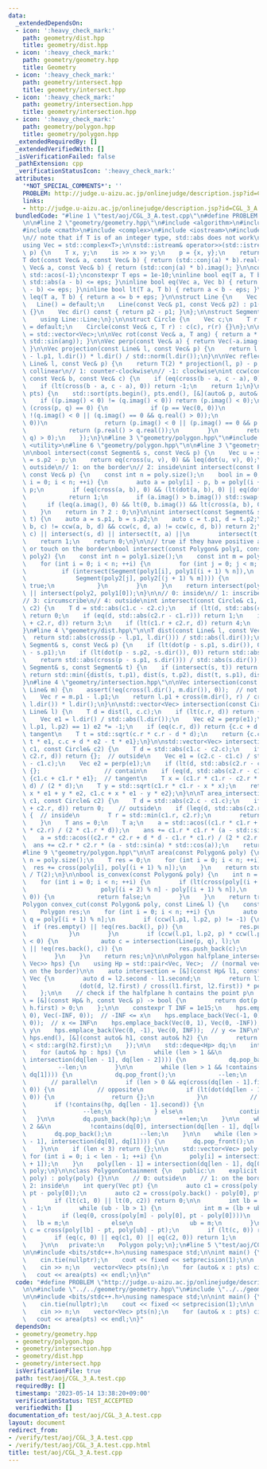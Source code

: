 ```yaml
---
data:
  _extendedDependsOn:
  - icon: ':heavy_check_mark:'
    path: geometry/dist.hpp
    title: geometry/dist.hpp
  - icon: ':heavy_check_mark:'
    path: geometry/geometry.hpp
    title: Geometry
  - icon: ':heavy_check_mark:'
    path: geometry/intersect.hpp
    title: geometry/intersect.hpp
  - icon: ':heavy_check_mark:'
    path: geometry/intersection.hpp
    title: geometry/intersection.hpp
  - icon: ':heavy_check_mark:'
    path: geometry/polygon.hpp
    title: geometry/polygon.hpp
  _extendedRequiredBy: []
  _extendedVerifiedWith: []
  _isVerificationFailed: false
  _pathExtension: cpp
  _verificationStatusIcon: ':heavy_check_mark:'
  attributes:
    '*NOT_SPECIAL_COMMENTS*': ''
    PROBLEM: http://judge.u-aizu.ac.jp/onlinejudge/description.jsp?id=CGL_3_A
    links:
    - http://judge.u-aizu.ac.jp/onlinejudge/description.jsp?id=CGL_3_A
  bundledCode: "#line 1 \"test/aoj/CGL_3_A.test.cpp\"\n#define PROBLEM \"http://judge.u-aizu.ac.jp/onlinejudge/description.jsp?id=CGL_3_A\"\
    \n\n#line 2 \"geometry/geometry.hpp\"\n#include <algorithm>\n#include <cassert>\n\
    #include <cmath>\n#include <complex>\n#include <iostream>\n#include <vector>\n\
    \n// note that if T is of an integer type, std::abs does not work\nusing T = double;\n\
    using Vec = std::complex<T>;\n\nstd::istream& operator>>(std::istream& is, Vec&\
    \ p) {\n    T x, y;\n    is >> x >> y;\n    p = {x, y};\n    return is;\n}\n\n\
    T dot(const Vec& a, const Vec& b) { return (std::conj(a) * b).real(); }\n\nT cross(const\
    \ Vec& a, const Vec& b) { return (std::conj(a) * b).imag(); }\n\nconst T PI =\
    \ std::acos(-1);\nconstexpr T eps = 1e-10;\ninline bool eq(T a, T b) { return\
    \ std::abs(a - b) <= eps; }\ninline bool eq(Vec a, Vec b) { return std::abs(a\
    \ - b) <= eps; }\ninline bool lt(T a, T b) { return a < b - eps; }\ninline bool\
    \ leq(T a, T b) { return a <= b + eps; }\n\nstruct Line {\n    Vec p1, p2;\n \
    \   Line() = default;\n    Line(const Vec& p1, const Vec& p2) : p1(p1), p2(p2)\
    \ {}\n    Vec dir() const { return p2 - p1; }\n};\n\nstruct Segment : Line {\n\
    \    using Line::Line;\n};\n\nstruct Circle {\n    Vec c;\n    T r;\n    Circle()\
    \ = default;\n    Circle(const Vec& c, T r) : c(c), r(r) {}\n};\n\nusing Polygon\
    \ = std::vector<Vec>;\n\nVec rot(const Vec& a, T ang) { return a * Vec(std::cos(ang),\
    \ std::sin(ang)); }\n\nVec perp(const Vec& a) { return Vec(-a.imag(), a.real());\
    \ }\n\nVec projection(const Line& l, const Vec& p) {\n    return l.p1 + dot(p\
    \ - l.p1, l.dir()) * l.dir() / std::norm(l.dir());\n}\n\nVec reflection(const\
    \ Line& l, const Vec& p) {\n    return T(2) * projection(l, p) - p;\n}\n\n// 0:\
    \ collinear\n// 1: counter-clockwise\n// -1: clockwise\nint ccw(const Vec& a,\
    \ const Vec& b, const Vec& c) {\n    if (eq(cross(b - a, c - a), 0)) return 0;\n\
    \    if (lt(cross(b - a, c - a), 0)) return -1;\n    return 1;\n}\n\nvoid sort_by_arg(std::vector<Vec>&\
    \ pts) {\n    std::sort(pts.begin(), pts.end(), [&](auto& p, auto& q) {\n    \
    \    if ((p.imag() < 0) != (q.imag() < 0)) return (p.imag() < 0);\n        if\
    \ (cross(p, q) == 0) {\n            if (p == Vec(0, 0))\n                return\
    \ !(q.imag() < 0 || (q.imag() == 0 && q.real() > 0));\n            if (q == Vec(0,\
    \ 0))\n                return (p.imag() < 0 || (p.imag() == 0 && p.real() > 0));\n\
    \            return (p.real() > q.real());\n        }\n        return (cross(p,\
    \ q) > 0);\n    });\n}\n#line 3 \"geometry/polygon.hpp\"\n#include <deque>\n#include\
    \ <utility>\n#line 6 \"geometry/polygon.hpp\"\n\n#line 3 \"geometry/intersect.hpp\"\
    \n\nbool intersect(const Segment& s, const Vec& p) {\n    Vec u = s.p1 - p, v\
    \ = s.p2 - p;\n    return eq(cross(u, v), 0) && leq(dot(u, v), 0);\n}\n\n// 0:\
    \ outside\n// 1: on the border\n// 2: inside\nint intersect(const Polygon& poly,\
    \ const Vec& p) {\n    const int n = poly.size();\n    bool in = 0;\n    for (int\
    \ i = 0; i < n; ++i) {\n        auto a = poly[i] - p, b = poly[(i + 1) % n] -\
    \ p;\n        if (eq(cross(a, b), 0) && (lt(dot(a, b), 0) || eq(dot(a, b), 0)))\n\
    \            return 1;\n        if (a.imag() > b.imag()) std::swap(a, b);\n  \
    \      if (leq(a.imag(), 0) && lt(0, b.imag()) && lt(cross(a, b), 0)) in ^= 1;\n\
    \    }\n    return in ? 2 : 0;\n}\n\nint intersect(const Segment& s, const Segment&\
    \ t) {\n    auto a = s.p1, b = s.p2;\n    auto c = t.p1, d = t.p2;\n    if (ccw(a,\
    \ b, c) != ccw(a, b, d) && ccw(c, d, a) != ccw(c, d, b)) return 2;\n    if (intersect(s,\
    \ c) || intersect(s, d) || intersect(t, a) ||\n        intersect(t, b))\n    \
    \    return 1;\n    return 0;\n}\n\n// true if they have positive area in common\
    \ or touch on the border\nbool intersect(const Polygon& poly1, const Polygon&\
    \ poly2) {\n    const int n = poly1.size();\n    const int m = poly2.size();\n\
    \    for (int i = 0; i < n; ++i) {\n        for (int j = 0; j < m; ++j) {\n  \
    \          if (intersect(Segment(poly1[i], poly1[(i + 1) % n]),\n            \
    \              Segment(poly2[j], poly2[(j + 1) % m]))) {\n                return\
    \ true;\n            }\n        }\n    }\n    return intersect(poly1, poly2[0])\
    \ || intersect(poly2, poly1[0]);\n}\n\n// 0: inside\n// 1: inscribe\n// 2: intersect\n\
    // 3: circumscribe\n// 4: outside\nint intersect(const Circle& c1, const Circle&\
    \ c2) {\n    T d = std::abs(c1.c - c2.c);\n    if (lt(d, std::abs(c2.r - c1.r)))\
    \ return 0;\n    if (eq(d, std::abs(c2.r - c1.r))) return 1;\n    if (eq(c1.r\
    \ + c2.r, d)) return 3;\n    if (lt(c1.r + c2.r, d)) return 4;\n    return 2;\n\
    }\n#line 4 \"geometry/dist.hpp\"\n\nT dist(const Line& l, const Vec& p) {\n  \
    \  return std::abs(cross(p - l.p1, l.dir())) / std::abs(l.dir());\n}\n\nT dist(const\
    \ Segment& s, const Vec& p) {\n    if (lt(dot(p - s.p1, s.dir()), 0)) return std::abs(p\
    \ - s.p1);\n    if (lt(dot(p - s.p2, -s.dir()), 0)) return std::abs(p - s.p2);\n\
    \    return std::abs(cross(p - s.p1, s.dir())) / std::abs(s.dir());\n}\n\nT dist(const\
    \ Segment& s, const Segment& t) {\n    if (intersect(s, t)) return T(0);\n   \
    \ return std::min({dist(s, t.p1), dist(s, t.p2), dist(t, s.p1), dist(t, s.p2)});\n\
    }\n#line 4 \"geometry/intersection.hpp\"\n\nVec intersection(const Line& l, const\
    \ Line& m) {\n    assert(!eq(cross(l.dir(), m.dir()), 0));  // not parallel\n\
    \    Vec r = m.p1 - l.p1;\n    return l.p1 + cross(m.dir(), r) / cross(m.dir(),\
    \ l.dir()) * l.dir();\n}\n\nstd::vector<Vec> intersection(const Circle& c, const\
    \ Line& l) {\n    T d = dist(l, c.c);\n    if (lt(c.r, d)) return {};  // no intersection\n\
    \    Vec e1 = l.dir() / std::abs(l.dir());\n    Vec e2 = perp(e1);\n    if (ccw(c.c,\
    \ l.p1, l.p2) == 1) e2 *= -1;\n    if (eq(c.r, d)) return {c.c + d * e2};  //\
    \ tangent\n    T t = std::sqrt(c.r * c.r - d * d);\n    return {c.c + d * e2 +\
    \ t * e1, c.c + d * e2 - t * e1};\n}\n\nstd::vector<Vec> intersection(const Circle&\
    \ c1, const Circle& c2) {\n    T d = std::abs(c1.c - c2.c);\n    if (lt(c1.r +\
    \ c2.r, d)) return {};  // outside\n    Vec e1 = (c2.c - c1.c) / std::abs(c2.c\
    \ - c1.c);\n    Vec e2 = perp(e1);\n    if (lt(d, std::abs(c2.r - c1.r))) return\
    \ {};                  // contain\n    if (eq(d, std::abs(c2.r - c1.r))) return\
    \ {c1.c + c1.r * e1};  // tangent\n    T x = (c1.r * c1.r - c2.r * c2.r + d *\
    \ d) / (2 * d);\n    T y = std::sqrt(c1.r * c1.r - x * x);\n    return {c1.c +\
    \ x * e1 + y * e2, c1.c + x * e1 - y * e2};\n}\n\nT area_intersection(const Circle&\
    \ c1, const Circle& c2) {\n    T d = std::abs(c2.c - c1.c);\n    if (leq(c1.r\
    \ + c2.r, d)) return 0;    // outside\n    if (leq(d, std::abs(c2.r - c1.r)))\
    \ {  // inside\n        T r = std::min(c1.r, c2.r);\n        return PI * r * r;\n\
    \    }\n    T ans = 0;\n    T a;\n    a = std::acos((c1.r * c1.r + d * d - c2.r\
    \ * c2.r) / (2 * c1.r * d));\n    ans += c1.r * c1.r * (a - std::sin(a) * std::cos(a));\n\
    \    a = std::acos((c2.r * c2.r + d * d - c1.r * c1.r) / (2 * c2.r * d));\n  \
    \  ans += c2.r * c2.r * (a - std::sin(a) * std::cos(a));\n    return ans;\n}\n\
    #line 9 \"geometry/polygon.hpp\"\n\nT area(const Polygon& poly) {\n    const int\
    \ n = poly.size();\n    T res = 0;\n    for (int i = 0; i < n; ++i) {\n      \
    \  res += cross(poly[i], poly[(i + 1) % n]);\n    }\n    return std::abs(res)\
    \ / T(2);\n}\n\nbool is_convex(const Polygon& poly) {\n    int n = poly.size();\n\
    \    for (int i = 0; i < n; ++i) {\n        if (lt(cross(poly[(i + 1) % n] - poly[i],\n\
    \                     poly[(i + 2) % n] - poly[(i + 1) % n]),\n              \
    \ 0)) {\n            return false;\n        }\n    }\n    return true;\n}\n\n\
    Polygon convex_cut(const Polygon& poly, const Line& l) {\n    const int n = poly.size();\n\
    \    Polygon res;\n    for (int i = 0; i < n; ++i) {\n        auto p = poly[i],\
    \ q = poly[(i + 1) % n];\n        if (ccw(l.p1, l.p2, p) != -1) {\n          \
    \  if (res.empty() || !eq(res.back(), p)) {\n                res.push_back(p);\n\
    \            }\n        }\n        if (ccw(l.p1, l.p2, p) * ccw(l.p1, l.p2, q)\
    \ < 0) {\n            auto c = intersection(Line(p, q), l);\n            if (res.empty()\
    \ || !eq(res.back(), c)) {\n                res.push_back(c);\n            }\n\
    \        }\n    }\n    return res;\n}\n\nPolygon halfplane_intersection(std::vector<std::pair<Vec,\
    \ Vec>> hps) {\n    using Hp = std::pair<Vec, Vec>;  // (normal vector, a point\
    \ on the border)\n\n    auto intersection = [&](const Hp& l1, const Hp& l2) ->\
    \ Vec {\n        auto d = l2.second - l1.second;\n        return l1.second +\n\
    \               (dot(d, l2.first) / cross(l1.first, l2.first)) * perp(l1.first);\n\
    \    };\n\n    // check if the halfplane h contains the point p\n    auto contains\
    \ = [&](const Hp& h, const Vec& p) -> bool {\n        return dot(p - h.second,\
    \ h.first) > 0;\n    };\n\n    constexpr T INF = 1e15;\n    hps.emplace_back(Vec(1,\
    \ 0), Vec(-INF, 0));  // -INF <= x\n    hps.emplace_back(Vec(-1, 0), Vec(INF,\
    \ 0));  // x <= INF\n    hps.emplace_back(Vec(0, 1), Vec(0, -INF));  // -INF <=\
    \ y\n    hps.emplace_back(Vec(0, -1), Vec(0, INF));  // y <= INF\n\n    std::sort(hps.begin(),\
    \ hps.end(), [&](const auto& h1, const auto& h2) {\n        return std::arg(h1.first)\
    \ < std::arg(h2.first);\n    });\n\n    std::deque<Hp> dq;\n    int len = 0;\n\
    \    for (auto& hp : hps) {\n        while (len > 1 &&\n               !contains(hp,\
    \ intersection(dq[len - 1], dq[len - 2]))) {\n            dq.pop_back();\n   \
    \         --len;\n        }\n\n        while (len > 1 && !contains(hp, intersection(dq[0],\
    \ dq[1]))) {\n            dq.pop_front();\n            --len;\n        }\n\n \
    \       // parallel\n        if (len > 0 && eq(cross(dq[len - 1].first, hp.first),\
    \ 0)) {\n            // opposite\n            if (lt(dot(dq[len - 1].first, hp.first),\
    \ 0)) {\n                return {};\n            }\n            // same\n    \
    \        if (!contains(hp, dq[len - 1].second)) {\n                dq.pop_back();\n\
    \                --len;\n            } else\n                continue;\n     \
    \   }\n\n        dq.push_back(hp);\n        ++len;\n    }\n\n    while (len >\
    \ 2 &&\n           !contains(dq[0], intersection(dq[len - 1], dq[len - 2]))) {\n\
    \        dq.pop_back();\n        --len;\n    }\n\n    while (len > 2 && !contains(dq[len\
    \ - 1], intersection(dq[0], dq[1]))) {\n        dq.pop_front();\n        --len;\n\
    \    }\n\n    if (len < 3) return {};\n\n    std::vector<Vec> poly(len);\n   \
    \ for (int i = 0; i < len - 1; ++i) {\n        poly[i] = intersection(dq[i], dq[i\
    \ + 1]);\n    }\n    poly[len - 1] = intersection(dq[len - 1], dq[0]);\n    return\
    \ poly;\n}\n\nclass PolygonContainment {\n   public:\n    explicit PolygonContainment(Polygon\
    \ poly) : poly(poly) {}\n\n    // 0: outside\n    // 1: on the border\n    //\
    \ 2: inside\n    int query(Vec pt) {\n        auto c1 = cross(poly[1] - poly[0],\
    \ pt - poly[0]);\n        auto c2 = cross(poly.back() - poly[0], pt - poly[0]);\n\
    \        if (lt(c1, 0) || lt(0, c2)) return 0;\n\n        int lb = 1, ub = (int)poly.size()\
    \ - 1;\n        while (ub - lb > 1) {\n            int m = (lb + ub) / 2;\n  \
    \          if (leq(0, cross(poly[m] - poly[0], pt - poly[0])))\n             \
    \   lb = m;\n            else\n                ub = m;\n        }\n        auto\
    \ c = cross(poly[lb] - pt, poly[ub] - pt);\n        if (lt(c, 0)) return 0;\n\
    \        if (eq(c, 0) || eq(c1, 0) || eq(c2, 0)) return 1;\n        return 2;\n\
    \    }\n\n   private:\n    Polygon poly;\n};\n#line 5 \"test/aoj/CGL_3_A.test.cpp\"\
    \n\n#include <bits/stdc++.h>\nusing namespace std;\n\nint main() {\n    ios_base::sync_with_stdio(false);\n\
    \    cin.tie(nullptr);\n    cout << fixed << setprecision(1);\n\n    int n;\n\
    \    cin >> n;\n    vector<Vec> pts(n);\n    for (auto& x : pts) cin >> x;\n \
    \   cout << area(pts) << endl;\n}\n"
  code: "#define PROBLEM \"http://judge.u-aizu.ac.jp/onlinejudge/description.jsp?id=CGL_3_A\"\
    \n\n#include \"../../geometry/geometry.hpp\"\n#include \"../../geometry/polygon.hpp\"\
    \n\n#include <bits/stdc++.h>\nusing namespace std;\n\nint main() {\n    ios_base::sync_with_stdio(false);\n\
    \    cin.tie(nullptr);\n    cout << fixed << setprecision(1);\n\n    int n;\n\
    \    cin >> n;\n    vector<Vec> pts(n);\n    for (auto& x : pts) cin >> x;\n \
    \   cout << area(pts) << endl;\n}"
  dependsOn:
  - geometry/geometry.hpp
  - geometry/polygon.hpp
  - geometry/intersection.hpp
  - geometry/dist.hpp
  - geometry/intersect.hpp
  isVerificationFile: true
  path: test/aoj/CGL_3_A.test.cpp
  requiredBy: []
  timestamp: '2023-05-14 13:38:20+09:00'
  verificationStatus: TEST_ACCEPTED
  verifiedWith: []
documentation_of: test/aoj/CGL_3_A.test.cpp
layout: document
redirect_from:
- /verify/test/aoj/CGL_3_A.test.cpp
- /verify/test/aoj/CGL_3_A.test.cpp.html
title: test/aoj/CGL_3_A.test.cpp
---
```

